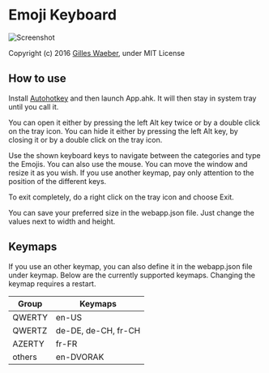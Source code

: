 Emoji Keyboard
==============
![Screenshot](http://i.imgur.com/5D68pDe.png)

Copyright (c) 2016 [Gilles Waeber](http://www.gilleswaeber.ch), under MIT License

How to use
----------
Install [Autohotkey](https://autohotkey.com/) and then launch App.ahk. It will then stay in system tray until you call it.

You can open it either by pressing the left Alt key twice or by a double click on the tray icon.
You can hide it either by pressing the left Alt key, by closing it or by a double click on the tray icon.

Use the shown keyboard keys to navigate between the categories and type the Emojis. You can also use the mouse. You can move the window and resize it as you wish. If you use another keymap, pay only attention to the position of the different keys.

To exit completely, do a right click on the tray icon and choose Exit.

You can save your preferred size in the webapp.json file. Just change the values next to width and height.

Keymaps
-------
If you use an other keymap, you can also define it in the webapp.json file under keymap. Below are the currently supported keymaps. Changing the keymap requires a restart.

Group  | Keymaps
-------|--------
QWERTY | en-US
QWERTZ | de-DE, de-CH, fr-CH
AZERTY | fr-FR
others | en-DVORAK
